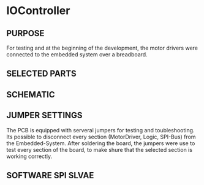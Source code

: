 # IOController


## PURPOSE
For testing and at the beginning of the development, the motor drivers were connected to the embedded system over a breadboard.



## SELECTED PARTS


## SCHEMATIC


## JUMPER SETTINGS
The PCB is equipped with serveral jumpers for testing and toubleshooting. Its possible to disconnect every section (MotorDriver, Logic, SPI-Bus) from the Embedded-System. After soldering the board, the jumpers were use to test every section of the board, to make shure that the selected section is working correctly.


## SOFTWARE SPI SLVAE


